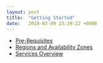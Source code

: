 ```yaml
---
layout: post
title:  "Getting Started"
date:   2018-03-09 23:29:22 +0000
---
```

* <a href="/overview/prerequisite/">Pre-Requisites</a>
* <a href="/overview/regionandavailabilityzone/">Regions and Availability Zones</a>
* <a href="/overview/services/">Services Overview</a>
